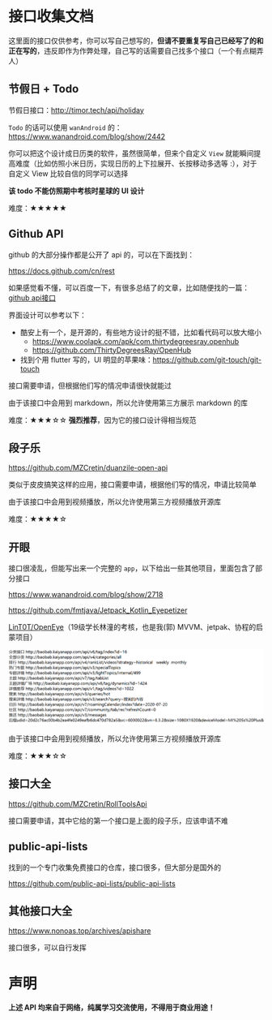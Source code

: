# 接口收集文档

这里面的接口仅供参考，你可以写自己想写的，**但请不要重复写自己已经写了的和正在写的**，违反即作为作弊处理，自己写的话需要自己找多个接口（一个有点糊弄人）

## 节假日 + Todo

节假日接口：http://timor.tech/api/holiday

`Todo` 的话可以使用 `wanAndroid` 的：https://www.wanandroid.com/blog/show/2442

你可以把这个设计成日历类的软件，虽然很简单，但来个自定义 `View` 就能瞬间提高难度（比如仿照小米日历，实现日历的上下拉展开、长按移动多选等 :），对于自定义 View 比较自信的同学可以选择

**该 todo 不能仿照期中考核时星球的 UI 设计**

难度：★★★★★



## Github API

github 的大部分操作都是公开了 api 的，可以在下面找到：

https://docs.github.com/cn/rest

如果感觉看不懂，可以百度一下，有很多总结了的文章，比如随便找的一篇：[github api接口](https://www.jianshu.com/p/a6779929fad2)

界面设计可以参考以下：

- 酷安上有一个，是开源的，有些地方设计的挺不错，比如看代码可以放大缩小
  - https://www.coolapk.com/apk/com.thirtydegreesray.openhub
  - https://github.com/ThirtyDegreesRay/OpenHub
- 找到个用 flutter 写的，UI 明显的苹果味：https://github.com/git-touch/git-touch

接口需要申请，但根据他们写的情况申请很快就能过

由于该接口中会用到 markdown，所以允许使用第三方展示 markdown 的库

难度：★★★☆☆  **强烈推荐**，因为它的接口设计得相当规范



## 段子乐

https://github.com/MZCretin/duanzile-open-api

类似于皮皮搞笑这样的应用，接口需要申请，根据他们写的情况，申请比较简单

由于该接口中会用到视频播放，所以允许使用第三方视频播放开源库

难度：★★★★☆



## 开眼

接口很凌乱，但能写出来一个完整的 `app`，以下给出一些其他项目，里面包含了部分接口

https://www.wanandroid.com/blog/show/2718

https://github.com/fmtjava/Jetpack_Kotlin_Eyepetizer

[LinT0T/OpenEye](https://github.com/LinT0T/OpenEye)（19级学长林潼的考核，也是我(郭) MVVM、jetpak、协程的启蒙项目）

![](./img/开眼部分接口.png)

由于该接口中会用到视频播放，所以允许使用第三方视频播放开源库

难度：★★★☆☆



## 接口大全

https://github.com/MZCretin/RollToolsApi

接口需要申请，其中它给的第一个接口是上面的段子乐，应该申请不难



## public-api-lists

找到的一个专门收集免费接口的仓库，接口很多，但大部分是国外的

https://github.com/public-api-lists/public-api-lists



## 其他接口大全

https://www.nonoas.top/archives/apishare

接口很多，可以自行发挥



# 声明

**上述 API 均来自于网络，纯属学习交流使用，不得用于商业用途！**



